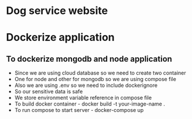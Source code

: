 # Dog service website

# Dockerize application

## To dockerize mongodb and node application

- Since we are using cloud database so we need to create two container
- One for node and other for mongodb so we are using compose file
- Also we are using .env so we need to include dockerignore
- So our sensitive data is safe
- We store environment variable reference in compose file
- To build docker container 
      - docker build -t your-image-name .
- To run compose to start server 
      - docker-compose up
